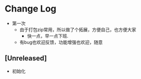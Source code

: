 # Change Log
- 第一次
  - 由于打包zip常用，所以做了个拓展，方便自己，也方便大家
    - 快一点，早一点下班.
  - 有bug也欢迎反馈，功能增强也欢迎，随意

## [Unreleased]

- 初始化

